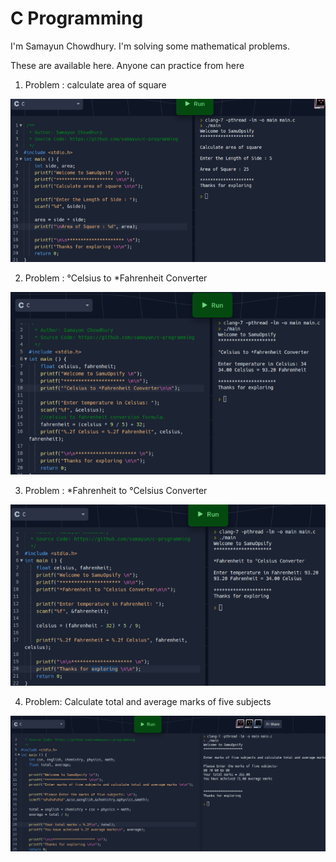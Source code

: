 # C Programming 

I'm Samayun Chowdhury.
I'm solving some mathematical problems.

These are available here.
Anyone can practice from here




01. Problem : calculate area of square

 ![calculate area of square](./docs/squareArea.png)



 02. Problem : °Celsius to *Fahrenheit Converter

 ![°Celsius to *Fahrenheit Converter](./docs/celciusToFahrenheit.png)



 03. Problem : *Fahrenheit to °Celsius Converter

 ![*Fahrenheit to °Celsius Converter](./docs/FahrenheitToCelcius.png)


 04. Problem: Calculate total and average marks of five subjects

 ![Calculate total and average marks of five subjects](./docs/totalAverage.png)